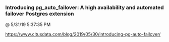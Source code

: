 ﻿

### Introducing pg_auto_failover: A high availability and automated failover Postgres extension
@ 5/31/19 5:37:35 PM

https://www.citusdata.com/blog/2019/05/30/introducing-pg-auto-failover/

